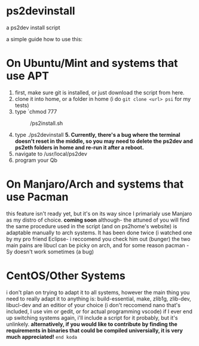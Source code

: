 # ps2devinstall
a ps2dev install script

a simple guide how to use this:
# On Ubuntu/Mint and systems that use APT
1. first, make sure git is installed, or just download the script from here.
2. clone it into home, or a folder in home (i do `git clone <url> psi` for my tests)
3. type `chmod 777 <dir>/ps2install.sh
4. type ./ps2devinstall
**5. Currently, there's a bug where the terminal doesn't reset in the middle, so you may need to delete the ps2dev and ps2eth folders in home and re-run it after a reboot.**
6. navigate to /usr/local/ps2dev 
7. program your Qb

# On Manjaro/Arch and systems that use Pacman
this feature isn't ready yet, but it's on its way since I primarialy use Manjaro as my distro of choice.
**coming soon** although-
the attuned of you will find the same procedure used in the script (and on ps2home's website) is adaptable manually to arch systems. It has been done twice (i watched one by my pro friend Eclipse- i reccomend you check him out (bunger)
the two main pains are libucl can be picky on arch, and for some reason pacman -Sy doesn't work sometimes (a bug)

# CentOS/Other Systems
i don't plan on trying to adapt it to all systems, however the main thing you need to really adapt it to anything is:
build-essential, make, zlib1g, zlib-dev, libucl-dev and an editior of your choice (i don't reccomend nano that's included, I use vim or gedit, or for actual programming vscode)
if I ever end up switching systems again, i'll include a script for it probably, but it's unlinkely. 
**alternatively, if you would like to contribute by finding the requirements in binaries that could be compiled universially, it is very much appreciated!**
`end koda`
